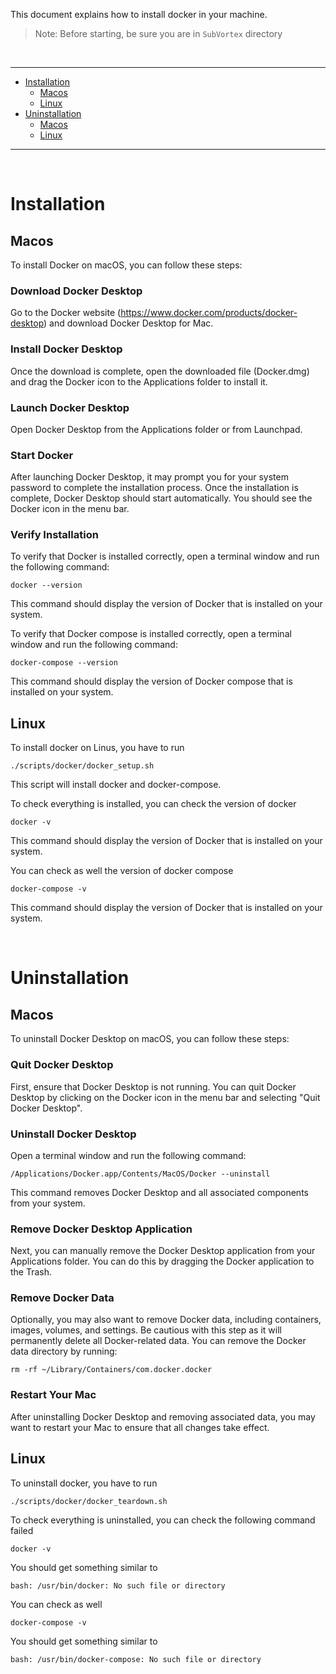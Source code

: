 This document explains how to install docker in your machine.

> Note: Before starting, be sure you are in `SubVortex` directory

<br />

---

- [Installation](#intasllation)
  - [Macos](#installation-macos)
  - [Linux](#installation-linux)
- [Uninstallation](#uninstallation)
  - [Macos](#uninstallation-macos)
  - [Linux](#uninstallation-linux)

---

<br />

# Installation

## Macos <a id="installation-macos"></a>

To install Docker on macOS, you can follow these steps:

### Download Docker Desktop

Go to the Docker website (https://www.docker.com/products/docker-desktop) and download Docker Desktop for Mac.

### Install Docker Desktop

Once the download is complete, open the downloaded file (Docker.dmg) and drag the Docker icon to the Applications folder to install it.

### Launch Docker Desktop

Open Docker Desktop from the Applications folder or from Launchpad.

### Start Docker

After launching Docker Desktop, it may prompt you for your system password to complete the installation process. Once the installation is complete, Docker Desktop should start automatically. You should see the Docker icon in the menu bar.

### Verify Installation

To verify that Docker is installed correctly, open a terminal window and run the following command:

```
docker --version
```

This command should display the version of Docker that is installed on your system.

To verify that Docker compose is installed correctly, open a terminal window and run the following command:

```
docker-compose --version
```

This command should display the version of Docker compose that is installed on your system.

## Linux <a id="installation-linux"></a>

To install docker on Linus, you have to run

```
./scripts/docker/docker_setup.sh
```

This script will install docker and docker-compose.

To check everything is installed, you can check the version of docker

```
docker -v
```

This command should display the version of Docker that is installed on your system.

You can check as well the version of docker compose

```
docker-compose -v
```

This command should display the version of Docker that is installed on your system.

<br />

# Uninstallation

## Macos <a id="uninstallation-macos"></a>

To uninstall Docker Desktop on macOS, you can follow these steps:

### Quit Docker Desktop

First, ensure that Docker Desktop is not running. You can quit Docker Desktop by clicking on the Docker icon in the menu bar and selecting "Quit Docker Desktop".

### Uninstall Docker Desktop

Open a terminal window and run the following command:

```
/Applications/Docker.app/Contents/MacOS/Docker --uninstall
```

This command removes Docker Desktop and all associated components from your system.

### Remove Docker Desktop Application

Next, you can manually remove the Docker Desktop application from your Applications folder. You can do this by dragging the Docker application to the Trash.

### Remove Docker Data

Optionally, you may also want to remove Docker data, including containers, images, volumes, and settings. Be cautious with this step as it will permanently delete all Docker-related data. You can remove the Docker data directory by running:

```
rm -rf ~/Library/Containers/com.docker.docker
```

### Restart Your Mac

After uninstalling Docker Desktop and removing associated data, you may want to restart your Mac to ensure that all changes take effect.

## Linux <a id="uninstallation-linux"></a>

To uninstall docker, you have to run

```
./scripts/docker/docker_teardown.sh
```

To check everything is uninstalled, you can check the following command failed

```
docker -v
```

You should get something similar to

```
bash: /usr/bin/docker: No such file or directory
```

You can check as well

```
docker-compose -v
```

You should get something similar to

```
bash: /usr/bin/docker-compose: No such file or directory
```
